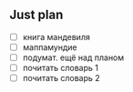 ## Just plan
- [ ] книга мандевиля
- [ ] маппамундие
- [ ] подумат. ещё над планом
- [ ] почитать словарь 1
- [ ] почитать словарь 2

